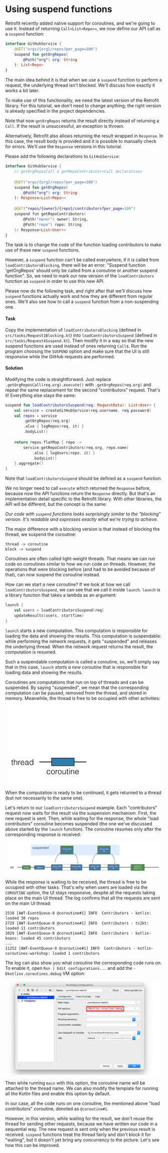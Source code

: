 # Using suspend functions

Retrofit recently added native support for coroutines, and we're going to use it.
Instead of returning `Call<List<Repo>>`, we now define our API call as a `suspend` function:

```kotlin
interface GitHubService {
    @GET("orgs/{org}/repos?per_page=100")
    suspend fun getOrgRepos(
        @Path("org") org: String
    ): List<Repo>
}
```

The main idea behind it is that when we use a `suspend` function to perform a request, the underlying thread isn't blocked.
We'll discuss how exactly it works a bit later. 

To make use of this functionality, we need the latest version of the Retrofit library.
For this tutorial, we don't need to change anything; the right version is already specified in the project dependencies. 

Note that now `getOrgRepos` returns the result directly instead of returning a `Call`.
If the result is unsuccessful, an exception is thrown.

Alternatively, Retrofit also allows returning the result wrapped in `Response`.
In this case, the result body is provided and it is possible to manually check for errors.
We'll use the `Response` versions in this tutorial. 

Please add the following declarations to `GitHubService`:

```kotlin
interface GitHubService {
    // getOrgReposCall & getRepoContributorsCall declarations
    
    @GET("orgs/{org}/repos?per_page=100")
    suspend fun getOrgRepos(
        @Path("org") org: String
    ): Response<List<Repo>>

    @GET("repos/{owner}/{repo}/contributors?per_page=100")
    suspend fun getRepoContributors(
        @Path("owner") owner: String,
        @Path("repo") repo: String
    ): Response<List<User>>
}
```

The task is to change the code of the function loading contributors to make use of these new `suspend` functions.
 
However, a `suspend` function can't be called everywhere,
if it is called from `loadContributorsBlocking`, there will be an error:
"Suspend function 'getOrgRepos' should only be called from a coroutine or another suspend function".
So, we need to mark our new version of the `loadContributors` function as `suspend` in order to use this new API.

Please now do the following task, and right after that we'll discuss how `suspend` functions actually work and how
they are different from regular ones.
We'll also see how to call a `suspend` function from a non-suspending one.

#### Task

Copy the implementation of `loadContributorsBlocking` (defined in `src/tasks/Request1Blocking.kt`)
into `loadContributorsSuspend` (defined in `src/tasks/Request4Suspend.kt`).
Then modify it in a way so that the new suspend functions are used instead of ones returning `Call`s.
Run the program choosing the `SUSPEND` option and make sure that the UI is still responsive while the GitHub requests are performed. 

#### Solution

Modifying the code is straightforward.
Just replace `.getOrgReposCall(req.org).execute()` with `.getOrgRepos(req.org)`
and repeat the same replacement for the second "contributors" request.
That's it!
Everything else stays the same: 

```kotlin
suspend fun loadContributorsSuspend(req: RequestData): List<User> {
    val service = createGitHubService(req.username, req.password)
    val repos = service
        .getOrgRepos(req.org)
        .also { logRepos(req, it) }
        .bodyList()

    return repos.flatMap { repo ->
        service.getRepoContributors(req.org, repo.name)
            .also { logUsers(repo, it) }
            .bodyList()
    }.aggregate()
}
```

Note that `loadContributorsSuspend` should be defined as a `suspend` function.

We no longer need to call `execute` which returned the `Response` before, because now the API functions return the `Response`
directly.
But that's an implementation detail specific to the Retrofit library.
With other libraries, the API will be different, but the concept is the same:

_Our code with `suspend` functions looks surprisingly similar to the "blocking" version.
It's readable and expresses exactly what we're trying to achieve._

The major difference with a blocking version is that instead of blocking the thread, we suspend the coroutine:

```
thread -> coroutine
block -> suspend
```

Coroutines are often called light-weight threads.
That means we can run code on coroutines similar to how we run code on threads.
However, the operations that were blocking before (and had to be avoided because of that),
can now suspend the coroutine instead.

How can we start a new coroutine?
If we look at how we call `loadContributorsSuspend`, we can see that we call it inside `launch`.
`launch` is a library function that takes a lambda as an argument: 

```kotlin
launch {
    val users = loadContributorsSuspend(req)
    updateResults(users, startTime)
}
```

`launch` starts a new computation.
This computation is responsible for loading the data and showing the results.
This computation is suspendable: while performing the network requests, it gets "suspended"
and releases the underlying thread.
When the network request returns the result, the computation is resumed.

Such a suspendable computation is called a coroutine,
so, we'll simply say that in this case, `launch` _starts a new coroutine_ that is responsible
for loading data and showing the results.

Coroutines are computations that run on top of threads and can be suspended.
By saying "suspended", we mean that the corresponding computation can be paused,
removed from the thread, and stored in memory.
Meanwhile, the thread is free to be occupied with other activities:

![](./assets/4-suspend/SuspensionProcess.gif)

When the computation is ready to be continued, it gets returned to a thread (but not necessarily to the same one). 

Let's return to our `loadContributorsSuspend` example.
Each "contributors" request now waits for the result via the suspension mechanism.
First, the new request is sent.
Then, while waiting for the response, the whole "load contributors" coroutine becomes suspended
(the one we've discussed above started by the `launch` function). 
The coroutine resumes only after the corresponding response is received:

![](./assets/4-suspend/SuspendRequests.png)

While the response is waiting to be received, the thread is free to be occupied with other tasks.
That's why when users are loaded via the `COROUTINE` option, the UI stays responsive, despite all the requests
taking place on the main UI thread.
The log confirms that all the requests are sent on the main UI thread:

```
2538 [AWT-EventQueue-0 @coroutine#1] INFO  Contributors - kotlin: loaded 30 repos
2729 [AWT-EventQueue-0 @coroutine#1] INFO  Contributors - ts2kt: loaded 11 contributors
3029 [AWT-EventQueue-0 @coroutine#1] INFO  Contributors - kotlin-koans: loaded 45 contributors
...
11252 [AWT-EventQueue-0 @coroutine#1] INFO  Contributors - kotlin-coroutines-workshop: loaded 1 contributors
```

The log can also show you what coroutine the corresponding code runs on.
To enable it, open `Run | Edit configurations...` and add the `-Dkotlinx.coroutines.debug` VM option:

![](./assets/4-suspend/RunConfiguration.png)

Then while running `main` with this option, the coroutine name will be attached to the thread name.
We can also modify the template for running all the Kotlin files and enable this option by default.

In our case, all the code runs on one coroutine,
the mentioned above "load contributors" coroutine, denoted as `@coroutine#1`.

However, in this version, while waiting for the result, we don't reuse the thread for sending other requests,
because we have written our code in a sequential way. The new request is sent only when the previous result is received.
`suspend` functions treat the thread fairly and don't block it for "waiting",
but it doesn't yet bring any concurrency to the picture. Let's see how this can be improved.
